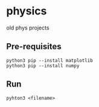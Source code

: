 # physics
 old phys projects

## Pre-requisites

```
python3 pip --install matplotlib
python3 pip --install numpy
```

## Run 
```
pyhton3 <filename>
```
